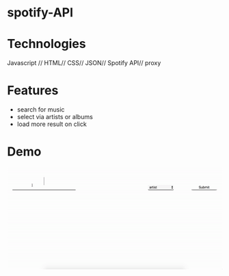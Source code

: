# spotify-API

# Technologies
Javascript // HTML// CSS// JSON// Spotify API// proxy


# Features
- search for music 
- select via artists or albums
- load more result on click


# Demo

<img src="https://github.com/Edith2019/spotify-API/blob/master/spotifyAPI.gif" style="max-width:100%;">

